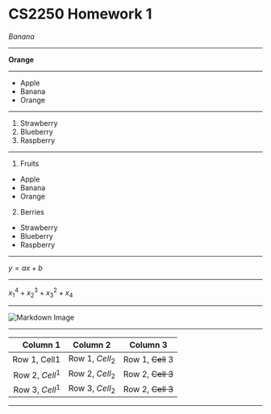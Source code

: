 # CS2250 Homework 1
*Banana*

-----

**Orange**

-----

- Apple
- Banana
- Orange

-----

1. Strawberry
2. Blueberry
3. Raspberry

-----

1. Fruits
  - Apple
  - Banana
  - Orange
2. Berries
  - Strawberry
  - Blueberry
  - Raspberry

-----
$y = ax + b$

-----

$x^4_1 + x^3_2 + x^2_3 + x_4$

-----

<picture>
 <source media="(prefers-color-scheme: dark)" srcset="[YOUR-DARKMODE-IMAGE](https://drive.google.com/file/d/1ifsHpi6rIwnMJQf_xRC0nl4866eiwte1/view?usp=sharing)">
 <source media="(prefers-color-scheme: light)" srcset="[YOUR-LIGHTMODE-IMAGE](https://drive.google.com/file/d/1ifsHpi6rIwnMJQf_xRC0nl4866eiwte1/view?usp=sharing)">
 <img alt="Markdown Image" src="[YOUR-DEFAULT-IMAGE](https://drive.google.com/file/d/1ifsHpi6rIwnMJQf_xRC0nl4866eiwte1/view?usp=sharing)">
</picture>

-----

| Column 1 | Column 2 | Column 3 |
|---------:|----------|----------|
|Row 1, Cell1 | Row 1, $Cell_2$ | Row 1, ~~Cell~~ 3 |
|Row 2, $Cell^1$ |Row 2, $Cell_2$ | Row 2, ~~Cell 3~~ |
|Row 3, $Cell^1$ |Row 3, $Cell_2$ | Row 2, ~~Cell 3~~ |

-----

